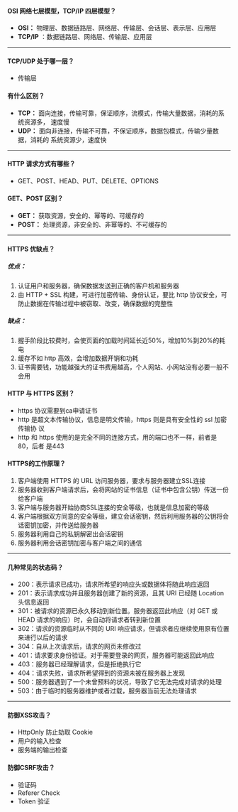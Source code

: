 #### OSI 网络七层模型，TCP/IP 四层模型？

- **OSI：** 物理层、数据链路层、网络层、传输层、会话层、表示层、应用层
- **TCP/IP** ：数据链路层、网络层、传输层、应用层

---

#### TCP/UDP 处于哪一层？

- 传输层

#### 有什么区别？

- **TCP：** 面向连接，传输可靠，保证顺序，流模式，传输大量数据，消耗的系统资源多，	速度慢
- **UDP：** 面向非连接，传输不可靠，不保证顺序，数据包模式，传输少量数据，消耗的	系统资源少，速度快

---

#### HTTP 请求方式有哪些？

- GET、POST、HEAD、PUT、DELETE、OPTIONS

#### GET、POST 区别？

- **GET：** 获取资源，安全的、幂等的、可缓存的
- **POST：** 处理资源，非安全的、非幂等的、不可缓存的

---

#### HTTPS 优缺点？

##### 优点：

1. 认证用户和服务器，确保数据发送到正确的客户机和服务器
2. 由 HTTP + SSL 构建，可进行加密传输、身份认证，要比 http 协议安全，可防止数据在传输过程中被窃取、改变，确保数据的完整性

##### 缺点：
  
1. 握手阶段比较费时，会使页面的加载时间延长近50%，增加10%到20%的耗电
2. 缓存不如 http 高效，会增加数据开销和功耗
3. 证书需要钱，功能越强大的证书费用越高，个人网站、小网站没有必要一般不会用

#### HTTP 与 HTTPS 区别？

- https 协议需要到ca申请证书　　
- http 是超文本传输协议，信息是明文传输，https 则是具有安全性的 ssl 加密传输协	议
- http 和 https 使用的是完全不同的连接方式，用的端口也不一样，前者是80，后者	是443

#### HTTPS的工作原理？

1. 客户端使用 HTTPS 的 URL 访问服务器，要求与服务器建立SSL连接
2. 服务器收到客户端请求后，会将网站的证书信息（证书中包含公钥）传送一份给客户端
3. 客户端与服务器开始协商SSL连接的安全等级，也就是信息加密的等级
4. 客户端根据双方同意的安全等级，建立会话密钥，然后利用服务器的公钥将会话密钥加密，并传送给服务器
5. 服务器利用自己的私钥解密出会话密钥
6. 服务器利用会话密钥加密与客户端之间的通信

---

#### 几种常见的状态码？

- 200：表示请求已成功，请求所希望的响应头或数据体将随此响应返回
- 201：表示请求成功并且服务器创建了新的资源，且其 URI 已经随 Location 头信息返回
- 301：被请求的资源已永久移动到新位置。服务器返回此响应（对 GET 或 HEAD 请求的响应）时，会自动将请求者转到新位置
- 302：请求的资源临时从不同的 URI 响应请求，但请求者应继续使用原有位置来进行以后的请求
- 304：自从上次请求后，请求的网页未修改过
- 401：请求要求身份验证。对于需要登录的网页，服务器可能返回此响应
- 403：服务器已经理解请求，但是拒绝执行它
- 404：请求失败，请求所希望得到的资源未被在服务器上发现
- 500：服务器遇到了一个未曾预料的状况，导致了它无法完成对请求的处理
- 503：由于临时的服务器维护或者过载，服务器当前无法处理请求

---

#### 防御XSS攻击？

- HttpOnly 防止劫取 Cookie
- 用户的输入检查
- 服务端的输出检查

#### 防御CSRF攻击？

- 验证码
- Referer Check
- Token 验证

